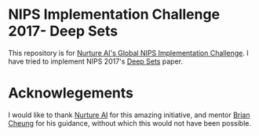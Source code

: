 # NIPS Implementation Challenge 2017- Deep Sets

This repository is for [Nurture AI's Global NIPS Implementation Challenge](https://nurture.ai/nips-challenge). I have tried to implement NIPS 2017's [Deep Sets](https://papers.nips.cc/paper/6931-deep-sets) paper. 









# Acknowlegements
I would like to thank [Nurture AI](https://nurture.ai/) for this amazing initiative, and mentor [Brian Cheung](https://github.com/briancheung) for his guidance, without which this would not have been possible.
